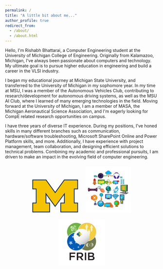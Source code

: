 ```yaml
---
permalink: /
title: "A little bit about me..."
author_profile: true
redirect_from: 
  - /about/
  - /about.html
---
```


Hello, I'm Rishabh Bhattarai, a Computer Engineering student at the University of Michigan College of Engineering. Originally from Kalamazoo, Michigan, I've always been passionate about computers and technology. My ultimate goal is to pursue higher education in engineering and build a career in the VLSI industry. 

I began my educational journey at Michigan State University, and transferred to the University of Michigan in my sophomore year. In my time at MSU, I was a member of the Autonomous Vehicles Club, contributing to research/development for autonomous driving systems, as well as the MSU AI Club, where I learned of many emerging technologies in the field. Moving forward at the University of Michigan, I am a member of MASA, the Michigan Aeronautical Science Association, and I'm eagerly looking for CompE related research opportunities on campus. 

I have three years of diverse IT experience. During my positions, I've honed skills in many different branches such as communication, hardware/software troubleshooting, Microsoft SharePoint Online and Power Platform skills, and more. Additionally, I have experience with project management, team collaboration, and designing efficient solutions to technical problems. Combining my academic and professional pursuits, I am driven to make an impact in the evolving field of computer engineering. 


<div style="text-align: center;">
  <img src="/images/uofm.png" alt="Photography 1" style="width: 30%; margin: 10px;" />
  <img src="/images/tech.png" alt="Photography 2" style="width: 30%; margin: 10px;" />
  <img src="/images/frib.jpg" alt="Photography 3" style="width: 30%; margin: 10px;" />
</div>
